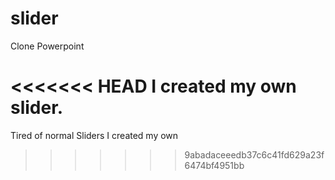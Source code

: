 # slider
Clone Powerpoint

<<<<<<< HEAD
I created my own slider.
=======
Tired of normal Sliders I created my own
>>>>>>> 9abadaceeedb37c6c41fd629a23f6474bf4951bb
